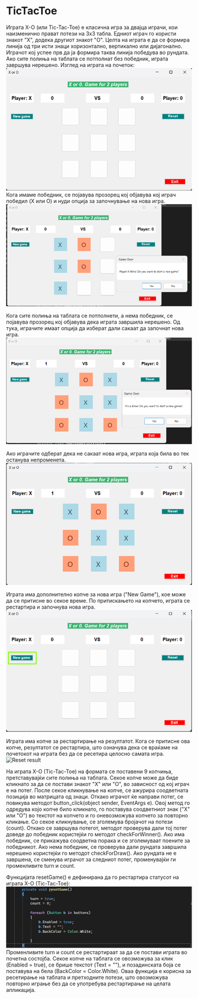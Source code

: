 # TicTacToe

Играта X-O (или Tic-Tac-Toe) е класична игра за двајца играчи, кои наизменично прават потези на 3x3 табла. Едниот играч го користи знакот "X", додека другиот знакот "O". Целта на играта е да се формира линија од три исти знаци
хоризонтално, вертикално или дијагонално. Играчот кој успее прв да ја формира таква линија победува во рундата. Ако сите полиња на таблата се потполнат без победник, играта завршува нерешено.
Изглед на играта на почеток:
![Game look](izgledPocetna.png)
Кога имаме победник, се појавува прозорец кој објавува кој играч победил (X или O) и нуди опција за започнување на нова игра.
![Player "X" Win](igracPobeduva.png)

Кога сите полиња на таблата се потполнети, а нема победник, се појавува прозорец кој објавува дека играта завршила нерешено. Од тука, играчите имаат опција да изберат дали сакаат да започнат нова игра.
![Draw](nereseno.png)

Ако играчите одберат дека не сакаат нова игра, играта која била во тек останува непроменета.
![Without new game](bezNovaIgra.png)

Играта има дополнително копче за нова игра ("New Game"), кое може да се притисне во секое време. По притискањето на копчето, играта се рестартира и започнува нова игра.
![New game](novaIgra.png)

Играта има копче за рестартирање на резултатот. Кога се притисне ова копче, резултатот се рестартира, што означува дека се враќаме на почетокот на играта без да се ресетира целосно самата игра.
![Reset result](restartirajRezultat.png)

На играта X-O (Tic-Tac-Toe) на формата се поставени 9 копчиња, претставувајќи сите полиња на таблата. Секое копче може да биде кликнато за да се постави знакот "X" или "O", во зависност од кој играч е на потег. После секое кликнување на копче, се ажурира соодветната позиција во матрицата од знаци.
Откако играчот ќе направи потег, се повикува методот button_click(object sender, EventArgs e). Овој метод го одредува којо копче било кликнато, го поставува соодветниот знак ("X" или "O") во текстот на копчето и го оневозможува копчето за повторно кликање. Со секое кликнување, се зголемува бројачот на потези (count).
Откако се завршува потегот, методот проверува дали тој потег доведе до победник користејќи го методот checkForWinner(). Ако има победник, се прикажува соодветна порака и се зголемуваат поените за победникот. Ако нема победник, се проверува дали рундата завршила нерешено користејќи го методот checkForDraw(). Ако рундата не е завршена, се сменува играчот за следниот потег, променувајќи ги променливите turn и count.

Функцијата resetGame() е дефинирана да го рестартира статусот на играта X-O (Tic-Tac-Toe):
![Function resetGame](funkcijaResetGame.png)
Променливите turn и count се рестартираат за да се постави играта во почетна состојба.
Секое копче на таблата се овозможува за клик (Enabled = true), се брише текстот (Text = ""), и позадинската боја се поставува на бела (BackColor = Color.White).
Оваа функција е корисна за ресетирање на таблата и претходните потези, што овозможува повторно играње без да се употребува рестартирање на целата апликација.
